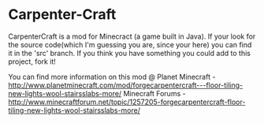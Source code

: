 Carpenter-Craft
===============
CarpenterCraft is a mod for Minecract (a game built in Java).
If your look for the source code(which I'm guessing you are, since your here) you can find it in the 'src' branch. If 
you think you have something you could add to this project, fork it!

You can find more information on this mod @
Planet Minecraft - http://www.planetminecraft.com/mod/forgecarpentercraft---floor-tiling-new-lights-wool-stairsslabs-more/
Minecraft Forums - http://www.minecraftforum.net/topic/1257205-forgecarpentercraft-floor-tiling-new-lights-wool-stairsslabs-more/
